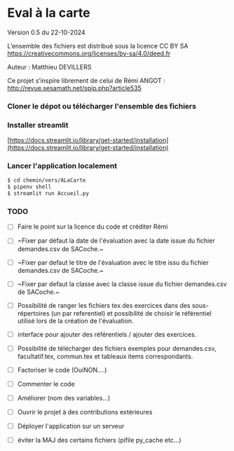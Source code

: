 # Eval à la carte

Version 0.5 du 22-10-2024

L’ensemble des fichiers est distribué sous la licence CC BY SA  https://creativecommons.org/licenses/by-sa/4.0/deed.fr

Auteur : Matthieu DEVILLERS

Ce projet s’inspire librement de celui de Rémi ANGOT : http://revue.sesamath.net/spip.php?article535



### Cloner le dépot ou télécharger l'ensemble des fichiers 

### Installer streamlit 

[https://docs.streamlit.io/library/get-started/installation](https://docs.streamlit.io/library/get-started/installation)

### Lancer l'application localement

```bash
$ cd chemin/vers/ALaCarte
$ pipenv shell
$ streamlit run Accueil.py

```

### TODO

* [ ] Faire le point sur la licence du code et créditer Rémi
* [ ]  ~Fixer par défaut la date de l'évaluation avec la date issue du fichier demandes.csv de SACoche.~
* [ ] ~Fixer par defaut le titre de l'évaluation avec le titre issu du fichier demandes.csv de SACoche.~
* [ ] ~Fixer par defaut la classe avec la classe issue du fichier demandes.csv de SACoche.~
* [ ] Possibilité de ranger les fichiers tex des exercices dans des sous-répertoires (un par referentiel) et possibilité de choisir le référentiel utilisé lors de la création de l'évaluation.
* [ ] interface pour ajouter des référentiels / ajouter des exercices.
* [ ] Possibilité de télécharger des fichiers exemples pour demandes.csv, facultatif.tex, commun.tex et tableaux items correspondants. 
* [ ] Factoriser le code (OuiNON....)
* [ ] Commenter le code
* [ ] Améliorer (nom des variables...)
* [ ] Ouvrir le projet à des contributions extérieures
* [ ] Déployer l'application sur un serveur
* [ ] éviter la MAJ des certains fichiers (pifile py_cache etc...) 


